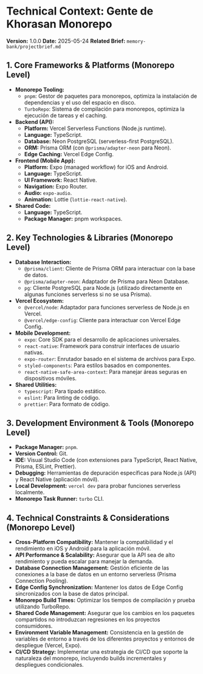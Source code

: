 # Technical Context: Gente de Khorasan Monorepo

**Version:** 1.0.0
**Date:** 2025-05-24
**Related Brief:** `memory-bank/projectbrief.md`

## 1. Core Frameworks & Platforms (Monorepo Level)

-   **Monorepo Tooling:**
    -   `pnpm`: Gestor de paquetes para monorepos, optimiza la instalación de dependencias y el uso del espacio en disco.
    -   `TurboRepo`: Sistema de compilación para monorepos, optimiza la ejecución de tareas y el caching.
-   **Backend (API):**
    -   **Platform:** Vercel Serverless Functions (Node.js runtime).
    -   **Language:** TypeScript.
    -   **Database:** Neon PostgreSQL (serverless-first PostgreSQL).
    -   **ORM:** Prisma ORM (con `@prisma/adapter-neon` para Neon).
    -   **Edge Caching:** Vercel Edge Config.
-   **Frontend (Mobile App):**
    -   **Platform:** Expo (managed workflow) for iOS and Android.
    -   **Language:** TypeScript.
    -   **UI Framework:** React Native.
    -   **Navigation:** Expo Router.
    -   **Audio:** `expo-audio`.
    -   **Animation:** Lottie (`lottie-react-native`).
-   **Shared Code:**
    -   **Language:** TypeScript.
    -   **Package Manager:** pnpm workspaces.

## 2. Key Technologies & Libraries (Monorepo Level)

-   **Database Interaction:**
    -   `@prisma/client`: Cliente de Prisma ORM para interactuar con la base de datos.
    -   `@prisma/adapter-neon`: Adaptador de Prisma para Neon Database.
    -   `pg`: Cliente PostgreSQL para Node.js (utilizado directamente en algunas funciones serverless si no se usa Prisma).
-   **Vercel Ecosystem:**
    -   `@vercel/node`: Adaptador para funciones serverless de Node.js en Vercel.
    -   `@vercel/edge-config`: Cliente para interactuar con Vercel Edge Config.
-   **Mobile Development:**
    -   `expo`: Core SDK para el desarrollo de aplicaciones universales.
    -   `react-native`: Framework para construir interfaces de usuario nativas.
    -   `expo-router`: Enrutador basado en el sistema de archivos para Expo.
    -   `styled-components`: Para estilos basados en componentes.
    -   `react-native-safe-area-context`: Para manejar áreas seguras en dispositivos móviles.
-   **Shared Utilities:**
    -   `typescript`: Para tipado estático.
    -   `eslint`: Para linting de código.
    -   `prettier`: Para formato de código.

## 3. Development Environment & Tools (Monorepo Level)

-   **Package Manager:** `pnpm`.
-   **Version Control:** Git.
-   **IDE:** Visual Studio Code (con extensiones para TypeScript, React Native, Prisma, ESLint, Prettier).
-   **Debugging:** Herramientas de depuración específicas para Node.js (API) y React Native (aplicación móvil).
-   **Local Development:** `vercel dev` para probar funciones serverless localmente.
-   **Monorepo Task Runner:** `turbo` CLI.

## 4. Technical Constraints & Considerations (Monorepo Level)

-   **Cross-Platform Compatibility:** Mantener la compatibilidad y el rendimiento en iOS y Android para la aplicación móvil.
-   **API Performance & Scalability:** Asegurar que la API sea de alto rendimiento y pueda escalar para manejar la demanda.
-   **Database Connection Management:** Gestión eficiente de las conexiones a la base de datos en un entorno serverless (Prisma Connection Pooling).
-   **Edge Config Synchronization:** Mantener los datos de Edge Config sincronizados con la base de datos principal.
-   **Monorepo Build Times:** Optimizar los tiempos de compilación y prueba utilizando TurboRepo.
-   **Shared Code Management:** Asegurar que los cambios en los paquetes compartidos no introduzcan regresiones en los proyectos consumidores.
-   **Environment Variable Management:** Consistencia en la gestión de variables de entorno a través de los diferentes proyectos y entornos de despliegue (Vercel, Expo).
-   **CI/CD Strategy:** Implementar una estrategia de CI/CD que soporte la naturaleza del monorepo, incluyendo builds incrementales y despliegues condicionales.